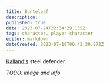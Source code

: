 ```yaml
---
title: Bunteloaf
description: 
published: true
date: 2023-07-24T22:34:29.135Z
tags: character, player character
editor: markdown
dateCreated: 2023-07-18T00:42:30.872Z
---
```


[Kalland's](/player_characters/kalland) steel defender.

*TODO: image and info*